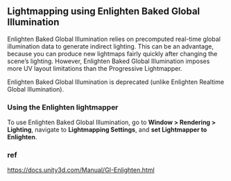 ## Lightmapping using Enlighten Baked Global Illumination
Enlighten Baked Global Illumination relies on precomputed real-time global illumination data to generate indirect lighting. This can be an advantage, because you can produce new lightmaps fairly quickly after changing the scene’s lighting. However, Enlighten Baked Global Illumination imposes more UV layout limitations than the Progressive Lightmapper.

Enlighten Baked Global Illumination is deprecated (unlike Enlighten Realtime Global Illumination).


### Using the Enlighten lightmapper

To use Enlighten Baked Global Illumination, go to **Window > Rendering > Lighting**, navigate to **Lightmapping Settings**, and **set Lightmapper to Enlighten**.


### ref

https://docs.unity3d.com/Manual/GI-Enlighten.html

